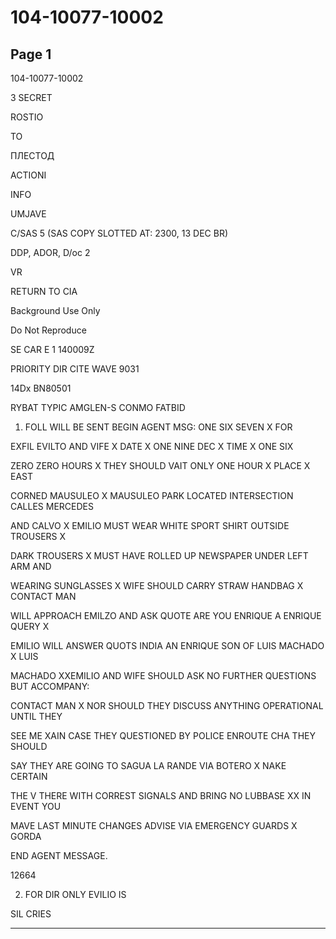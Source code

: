 # 104-10077-10002

## Page 1

104-10077-10002

3 SECRET

ROSTIO

TO

ПЛЕСТОД

ACTIONI

INFO

UMJAVE

C/SAS 5 (SAS COPY SLOTTED AT: 2300, 13 DEC BR)

DDP, ADOR, D/oc 2

VR

RETURN TO CIA

Background Use Only

Do Not Reproduce

SE CAR E 1 140009Z

PRIORITY DIR CITE WAVE 9031

14Dx BN80501

RYBAT TYPIC AMGLEN-S CONMO FATBID

1. FOLL WILL BE SENT BEGIN AGENT MSG: ONE SIX SEVEN X FOR

EXFIL EVILTO AND VIFE X DATE X ONE NINE DEC X TIME X ONE SIX

ZERO ZERO HOURS X THEY SHOULD VAIT ONLY ONE HOUR X PLACE X EAST

CORNED MAUSULEO X MAUSULEO PARK LOCATED INTERSECTION CALLES MERCEDES

AND CALVO X EMILIO MUST WEAR WHITE SPORT SHIRT OUTSIDE TROUSERS X

DARK TROUSERS X MUST HAVE ROLLED UP NEWSPAPER UNDER LEFT ARM AND

WEARING SUNGLASSES X WIFE SHOULD CARRY STRAW HANDBAG X CONTACT MAN

WILL APPROACH EMILZO AND ASK QUOTE ARE YOU ENRIQUE A ENRIQUE QUERY X

EMILIO WILL ANSWER QUOTS INDIA AN ENRIQUE SON OF LUIS MACHADO X LUIS

MACHADO XXEMILIO AND WIFE SHOULD ASK NO FURTHER QUESTIONS BUT ACCOMPANY:

CONTACT MAN X NOR SHOULD THEY DISCUSS ANYTHING OPERATIONAL UNTIL THEY

SEE ME XAIN CASE THEY QUESTIONED BY POLICE ENROUTE CHA THEY SHOULD

SAY THEY ARE GOING TO SAGUA LA RANDE VIA BOTERO X NAKE CERTAIN

THE V THERE WITH CORREST SIGNALS AND BRING NO LUBBASE XX IN EVENT YOU

MAVE LAST MINUTE CHANGES ADVISE VIA EMERGENCY GUARDS X GORDA

END AGENT MESSAGE.

12664

2. FOR DIR ONLY EVILIO IS

SIL CRIES

---

